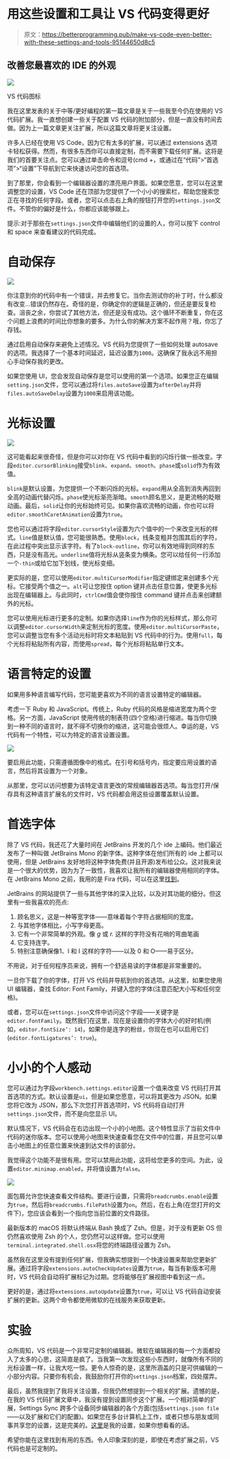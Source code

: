 # 用这些设置和工具让 VS 代码变得更好

> 原文：<https://betterprogramming.pub/make-vs-code-even-better-with-these-settings-and-tools-95144650d8c5>

## 改善您最喜欢的 IDE 的外观

![](img/c43b856a5e63f8cc93890a4bc84a09ce.png)

VS 代码图标

我在这里发表的关于中等/更好编程的第一篇文章是关于一些我至今仍在使用的 VS 代码扩展。我一直想创建一些关于配置 VS 代码的附加部分，但是一直没有时间去做。因为上一篇文章更关注扩展，所以这篇文章将更关注设置。

许多人已经在使用 VS Code，因为它有太多的扩展，可以通过 extensions 选项卡轻松获得。然而，有很多东西你可以直接定制，而不需要下载任何扩展。这将是我们的首要关注点。您可以通过单击命令和逗号(cmd +，或通过在“代码”>“首选项”>“设置”下导航到它来快速访问您的首选项。

到了那里，你会看到一个编辑器设置的漂亮用户界面。如果您愿意，您可以在这里调整您的设置，VS Code 还在顶部为您提供了一个小小的搜索栏，帮助您搜索您正在寻找的任何字段。或者，您可以点击右上角的按钮打开您的`settings.json`文件。不管你的偏好是什么，你都应该能够跟上。

提示:对于那些在`settings.json`文件中编辑他们的设置的人，你可以按下 control 和 space 来查看建议的代码完成。

# 自动保存

![](img/3fcc6e1d0668780377340635b3d8a4b2.png)

你注意到你的代码中有一个错误，并去修复它。当你去测试你的补丁时，什么都没有改变…错误仍然存在。奇怪的是，你确定你的逻辑是正确的，但还是要反复检查。沮丧之余，你尝试了其他方法，但还是没有成功。这个循环不断重复，你在这个问题上浪费的时间比你想象的要多。为什么你的解决方案不起作用？哦，你忘了存钱。

通过启用自动保存来避免上述情况。VS 代码为您提供了一些如何处理 autosave 的选项。我选择了一个基本时间延迟，延迟设置为`1000`。这确保了我永远不用担心手动保存我的更改。

如果您使用 UI，您会发现自动保存是您可以使用的第一个选项。如果您正在编辑`setting.json`文件，您可以通过将`files.autoSave`设置为`afterDelay`并将`files.autoSaveDelay`设置为`1000`来启用该功能。

# 光标设置

![](img/8636d86d1be1434b45d824b3a81ebb16.png)

这可能看起来很奇怪，但是你可以对你在 VS 代码中看到的闪烁行做一些改变。字段`editor.cursorBlinking`接受`blink`、`expand`、`smooth`、`phase`或`solid`作为有效值。

`blink`是默认设置，为您提供一个不断闪烁的光标。`expand`用从全高到消失再回到全高的动画代替闪烁。`phase`使光标渐亮渐暗。`smooth`顾名思义，是更流畅的眨眼动画。最后，`solid`让你的光标始终可见。如果你喜欢流畅的动画，你也可以将`editor.smoothCaretAnimation`设置为`true`。

您也可以通过将字段`editor.cursorStyle`设置为六个值中的一个来改变光标的样式。`line`值是默认值，您可能很熟悉。使用`block`，线条变粗并包围其后的字符，在此过程中突出显示该字符。有了`block-outline`，你可以有效地得到同样的东西，只是没有高光。`underline`值将光标从竖条变为横条。您可以给任何一行添加一个`-thin`或给它加下划线，使光标变细。

更实际的是，您可以使用`editor.multiCursorModifier`指定键绑定来创建多个光标。它接受两个值之一。`alt`可让您按住 option 键并点击任意位置，使更多光标出现在编辑器上。与此同时，`ctrlCmd`值会使你按住 command 键并点击来创建额外的光标。

您可以使用光标进行更多的定制。如果你选择`line`作为你的光标样式，那么你可以调整`editor.cursorWidth`来定制光标的宽度。使用`editor.multiCursorPaste`，您可以调整当您有多个活动光标时将文本粘贴到 VS 代码中的行为。使用`full`，每个光标将粘贴所有内容，而使用`spread`，每个光标将粘贴单行文本。

# 语言特定的设置

如果用多种语言编写代码，您可能更喜欢为不同的语言设置特定的编辑器。

考虑一下 Ruby 和 JavaScript。传统上，Ruby 代码的风格是缩进宽度为两个空格。另一方面，JavaScript 使用传统的制表符(四个空格)进行缩进。每当你切换到一种不同的语言时，就不得不切换你的缩进，这可能会很烦人。幸运的是，VS 代码有一个特性，可以为特定的语言设置设置。

![](img/c3b7761ca2acce642d57f244e91195c2.png)

要启用此功能，只需遵循图像中的格式。在引号和括号内，指定要应用设置的语言，然后将其设置为一个对象。

从那里，您可以访问想要为该特定语言更改的常规编辑器首选项。每当您打开/保存具有这种语言扩展名的文件时，VS 代码都会用这些设置覆盖默认设置。

# 首选字体

除了 VS 代码，我还花了大量时间在 JetBrains 开发的几个 ide 上编码。他们最近发布了一种叫做 JetBrains Mono 的新字体。这种字体在他们所有的 ide 上都可以使用，但是 JetBrains 友好地将这种字体免费(并且开源)发布给公众。这对我来说是一个很大的优势，因为为了一致性，我喜欢让我所有的编辑器使用相同的字体。在 JetBrains Mono 之前，我用的是 Fira 代码，可以在这里[找到](https://github.com/tonsky/FiraCode)。

JetBrains 的网站提供了一些与其他字体的深入比较，以及对其功能的细分。但这里有一些我喜欢的亮点:

1.  顾名思义，这是一种等宽字体——意味着每个字符占据相同的宽度。
2.  与其他字体相比，小写字母更高。
3.  它有一个非常简单的外观。像 *g* 或 *r.* 这样的字符没有花哨的弯曲笔画
4.  它支持连字。
5.  特别注意确保像1、l 和 I 这样的字符——以及 0 和 O——易于区分。

不用说，对于任何程序员来说，拥有一个舒适易读的字体都是非常重要的。

一旦你下载了你的字体，打开 VS 代码并导航到你的首选项。从这里，如果您使用 UI 编辑器，查找 Editor: Font Family，并键入您的字体(注意匹配大小写和任何空格)。

或者，您可以在`settings.json`文件中访问这个字段——关键字是`editor.fontFamily`。既然我们在这里，现在是设置你的字体大小的好时机(例如，`editor.fontSize’: 14`)，如果你是连字的粉丝，你现在也可以启用它们(`editor.fontLigatures’: true`)。

# 小小的个人感动

您可以通过为字段`workbench.settings.editor`设置一个值来改变 VS 代码打开其首选项的方式。默认设置是`ui`，但是如果您愿意，可以将其更改为 JSON。如果您将它改为 JSON，那么下次您打开首选项时，VS 代码将自动打开`settings.json`文件，而不是向您显示 UI。

默认情况下，VS 代码会在右边出现一个小的小地图。这个特性显示了当前文件中代码的迷你版本。您可以使用小地图来快速查看您在文件中的位置，并且您可以单击小地图上的任意位置来快速到达文件的该部分。

我觉得这个功能不是很有用。您可以禁用此功能，这将给您更多的空间。为此，设置`editor.minimap.enabled`，并将值设置为`false`。

![](img/fa69cf6badf82637523c5d50ad00bc15.png)

面包屑允许您快速查看文件结构。要进行设置，只需将`breadcrumbs.enable`设置为`true`，然后将`breadcrumbs.filePath`设置为`on`。然后，在右上角(在您打开的文件下)，您应该会看到一个指向您当前位置的文件路径。

最新版本的 macOS 将默认终端从 Bash 换成了 Zsh。但是，对于没有更新 OS 但仍然喜欢使用 Zsh 的个人，您仍然可以这样做。您可以使用`terminal.integrated.shell.osx`将您的终端路径设置为 Zsh。

虽然我在这里没有提到任何扩展，但我确实想提到一个快速设置来帮助您更新扩展。通过将字段`extensions.autoCheckUpdates`设置为`true`，每当有新版本可用时，VS 代码会自动将扩展标记为过期。您将能够在扩展视图中看到这一点。

更好的是，通过将`extensions.autoUpdate`设置为`true`，可以让 VS 代码自动安装扩展的更新。这两个命令都使用微软的在线服务来获取更新。

# 实验

众所周知，VS 代码是一个非常可定制的编辑器。微软在编辑器的每一个方面都投入了太多的心思，这简直是疯了。当我第一次发现这些小东西时，就像所有不同的光标设置一样，让我大吃一惊。更令人惊奇的是，这里所涵盖的只是可供编辑的一小部分内容。只要你有机会，我鼓励你打开你的`settings.json`档案，四处摆弄。

最后，虽然我提到了我将关注设置，但我仍然想提到一个相关的扩展。遗憾的是，在我的 VS 代码扩展文章中，我没有提到设置同步这个扩展。一个相对简单的扩展，Settings Sync 跨多个设备同步编辑器的各个方面(包括`settings.json file` ——以及扩展和它们的配置)。如果您在多台计算机上工作，或者只想与朋友或同事共享您的设置，这是完美的。[这里](https://gist.github.com/JsnGmz/5a9891f7efbf127ecd27347c8cc02445)是我的设置，如果你想看看的话。

希望你能在这里找到有用的东西。令人印象深刻的是，即使在考虑扩展之前，VS 代码也是可定制的。